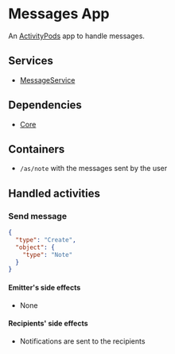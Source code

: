 # Messages App

An [ActivityPods](../../README.md) app to handle messages.

## Services

- [MessageService](services/message.js)

## Dependencies

- [Core](../core/README.md)

## Containers

- `/as/note` with the messages sent by the user

## Handled activities

### Send message

```json
{
  "type": "Create",
  "object": {
    "type": "Note"
  }
}
```

#### Emitter's side effects

- None

#### Recipients' side effects

- Notifications are sent to the recipients
